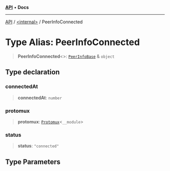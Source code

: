 [**API**](../../README.md) • **Docs**

***

[API](../../README.md) / [\<internal\>](../README.md) / PeerInfoConnected

# Type Alias: PeerInfoConnected

> **PeerInfoConnected**\<\>: [`PeerInfoBase`](../interfaces/PeerInfoBase.md) & `object`

## Type declaration

### connectedAt

> **connectedAt**: `number`

### protomux

> **protomux**: [`Protomux`](../classes/Protomux.md)\<`__module`\>

### status

> **status**: `"connected"`

## Type Parameters
